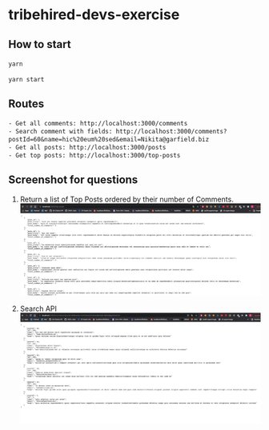 # tribehired-devs-exercise

## How to start

`yarn`

`yarn start`

## Routes
    - Get all comments: http://localhost:3000/comments
    - Search comment with fields: http://localhost:3000/comments?postId=60&name=hic%20eum%20sed&email=Nikita@garfield.biz
    - Get all posts: http://localhost:3000/posts
    - Get top posts: http://localhost:3000/top-posts

## Screenshot for questions
1. Return a list of Top Posts ordered by their number of Comments. 
![Top post](top-posts.png)

2. Search API 
![Search](search.png)


